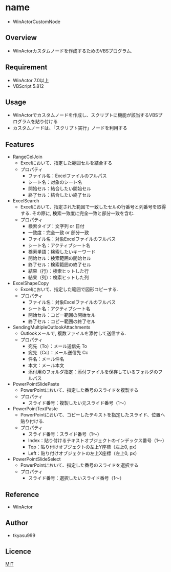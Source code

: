 # name
- WinActorCustomNode

## Overview
- WinActorカスタムノードを作成するためのVBSプログラム.

## Requirement
- WinActor 7.0以上
- VBScript 5.812

## Usage
- WinActorでカスタムノードを作成し、スクリプトに機能が該当するVBSプログラムを貼り付ける
- カスタムノードは、「スクリプト実行」ノードを利用する

## Features
- RangeCelJoin
    - Excelにおいて、指定した範囲セルを結合する
    - プロパティ
        - ファイル名：Excelファイルのフルパス
        - シート名：対象のシート名
        - 開始セル：結合したい開始セル
        - 終了セル：結合したい終了セル
- ExcelSearch
    - Excelにおいて、指定された範囲で一致したセルの行番号と列番号を取得する. その際に, 検索一致度に完全一致と部分一致を含む.
    - プロパティ
        - 検索タイプ：文字列 or 日付
        - 一致度：完全一致 or 部分一致
        - ファイル名：対象Excelファイルのフルパス
        - シート名：アクティブシート名
        - 検索単語：検索したいキーワード
        - 開始セル：検索範囲の開始セル
        - 終了セル：検索範囲の終了セル
        - 結果（行）：検索ヒットした行
        - 結果（列）：検索ヒットした列
- ExcelShapeCopy
    - Excelにおいて、指定した範囲で図形コピーする.
    - プロパティ
        - ファイル名：対象Excelファイルのフルパス
        - シート名：アクティブシート名
        - 開始セル：コピー範囲の開始セル
        - 終了セル：コピー範囲の終了セル
- SendingMultipleOutlookAttachments
    - Outlookメールで, 複数ファイルを添付して送信する.
    - プロパティ
        - 宛先（To）：メール送信先 To
        - 宛先（Cc）：メール送信先 Cc
        - 件名：メール件名
        - 本文：メール本文
        - 添付用のフォルダ指定：添付ファイルを保存しているフォルダのフルパス
- PowerPointSlidePaste
    - PowerPointにおいて、指定した番号のスライドを複製する
    - プロパティ
        - スライド番号：複製したい元スライド番号（1～）
- PowerPointTextPaste
    - PowerPointにおいて、コピーしたテキストを指定したスライド、位置へ貼り付ける.
    - プロパティ
        - スライド番号：スライド番号（1～）
        - Index：貼り付けるテキストオブジェクトのインデックス番号（1～）
        - Top：貼り付けオブジェクトの左上Y座標（左上0, px）
        - Left：貼り付けオブジェクトの左上X座標（左上0, px）
- PowerPointSlideSelect
    - PowerPointにおいて、指定した番号のスライドを選択する
    - プロパティ
        - スライド番号：選択したいスライド番号（1～）

## Reference
- WinActor

## Author
- tkyasu999

## Licence
[MIT](https://github.com/tkyasu999/DebugNodeVbs/blob/main/LICENSE)